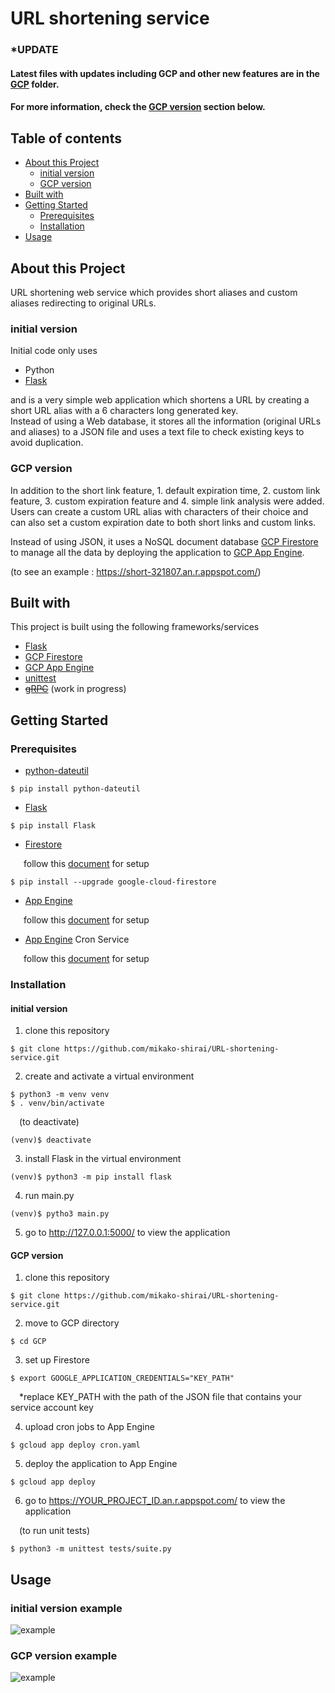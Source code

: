 # URL shortening service

### *UPDATE  
#### Latest files with updates including GCP and other new features are in the [GCP](https://github.com/mikako-shirai/URL-shortening-service/tree/master/GCP "GCP") folder.  
#### For more information, check the [GCP version](#GCP-version) section below.  

## Table of contents  
- [About this Project](#About-this-Project)  
    - [initial version](#initial-version)  
    - [GCP version](#GCP-version)  
- [Built with](#Built-with)  
- [Getting Started](#Getting-Started)  
    - [Prerequisites](#Prerequisites)  
    - [Installation](#Installation)  
- [Usage](#Usage)  
  
  
## About this Project  
URL shortening web service which provides short aliases and custom aliases redirecting to original URLs.  

### initial version  
Initial code only uses  
- Python  
- [Flask][Flask]  

and is a very simple web application which shortens a URL by creating a short URL alias with a 6 characters long generated key.  
Instead of using a Web database, it stores all the information (original URLs and aliases) to a JSON file and uses a text file to check existing keys to avoid duplication.  

### GCP version  
In addition to the short link feature, 1. default expiration time, 2. custom link feature, 3. custom expiration feature and 4. simple link analysis were added.  
Users can create a custom URL alias with characters of their choice and can also set a custom expiration date to both short links and custom links.  

Instead of using JSON, it uses a NoSQL document database [GCP Firestore][Firestore] to manage all the data by deploying the application to [GCP App Engine][App Engine].  

(to see an example : https://short-321807.an.r.appspot.com/)  
  

## Built with  
This project is built using the following frameworks/services  
- [Flask][Flask]  
- [GCP Firestore][Firestore]  
- [GCP App Engine][App Engine]  
- [unittest][unittest]  
- ~~[gRPC][gRPC]~~ (work in progress)  
  

## Getting Started  
### Prerequisites  
- [python-dateutil][python-dateutil]  
```
$ pip install python-dateutil
```  
- [Flask][Flask]  
```
$ pip install Flask
```  
- [Firestore][Firestore]  

&ensp;&ensp;&ensp;follow this [document](https://cloud.google.com/firestore/docs/quickstart-servers) for setup
```
$ pip install --upgrade google-cloud-firestore
```  
- [App Engine][App Engine]  

&ensp;&ensp;&ensp;follow this [document](https://cloud.google.com/appengine/docs/standard/python3/quickstart) for setup  
- [App Engine][App Engine] Cron Service  

&ensp;&ensp;&ensp;follow this [document](https://cloud.google.com/appengine/docs/standard/go/scheduling-jobs-with-cron-yaml) for setup  
<!-- - [pytest][pytest]  
```
$ pip install pytest
```   -->
  
### Installation  
#### initial version  
1. clone this repository  
```
$ git clone https://github.com/mikako-shirai/URL-shortening-service.git
```  
2. create and activate a virtual environment  
```
$ python3 -m venv venv
$ . venv/bin/activate
```  
&ensp;&ensp;(to deactivate)  
```
(venv)$ deactivate
```  
3. install Flask in the virtual environment  
```
(venv)$ python3 -m pip install flask
```  
4. run main.py  
```
(venv)$ pytho3 main.py
```  
5. go to http://127.0.0.1:5000/ to view the application  

#### GCP version  
1. clone this repository  
```
$ git clone https://github.com/mikako-shirai/URL-shortening-service.git
```  
2. move to GCP directory  
```
$ cd GCP
```  
3. set up Firestore  
```
$ export GOOGLE_APPLICATION_CREDENTIALS="KEY_PATH"
```  
&ensp;&ensp;*replace KEY_PATH with the path of the JSON file that contains your service account key  

4. upload cron jobs to App Engine  
```
$ gcloud app deploy cron.yaml
```  
5. deploy the application to App Engine  
```
$ gcloud app deploy
```  
6. go to https://YOUR_PROJECT_ID.an.r.appspot.com/ to view the application  
  
&ensp;&ensp;(to run unit tests)  
```
$ python3 -m unittest tests/suite.py
```  
  
  
## Usage  
### initial version example  
![example](https://github.com/mikako-shirai/dump/blob/master/URL-shortening-service/initial.png)  

### GCP version example
![example](https://github.com/mikako-shirai/dump/blob/master/URL-shortening-service/GCP2.png)  



[Flask]: https://flask.palletsprojects.com/en/2.0.x/  
[Firestore]: https://cloud.google.com/firestore/  
[App Engine]: https://cloud.google.com/appengine/  
[python-dateutil]: https://pypi.org/project/python-dateutil/  
[unittest]: https://docs.python.org/3/library/unittest.html  
[pytest]: https://docs.pytest.org/en/6.2.x/  
[gRPC]: https://grpc.io/  

